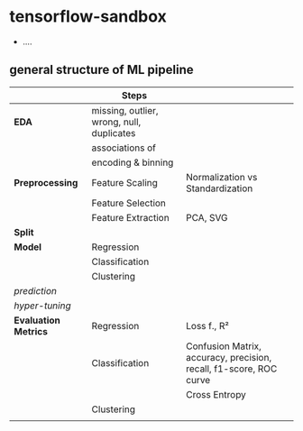 # tensorflow-sandbox

- ....


## general structure of ML pipeline

|                        | **Steps**                                 |                                                                          |
|------------------------|-------------------------------------------|--------------------------------------------------------------------------| 
| **EDA**                | missing, outlier, wrong, null, duplicates |                                                                          | 
|                        | associations of                           |                                                                          | 
|                        | encoding & binning                        |                                                                          | 
| **Preprocessing**      | Feature Scaling                           | Normalization vs Standardization                                         |
|                        | Feature Selection                         |                                                                          |
|                        | Feature Extraction                        | PCA, SVG                                                                 |
| **Split**              |                                           |                                                                          |
| **Model**              | Regression                                |                                                                          |     
|                        | Classification                            |                                                                          |    
|                        | Clustering                                |                                                                          |     
| _prediction_           |                                           |                                                                          |
| _hyper-tuning_         |                                           |                                                                          |
| **Evaluation Metrics** | Regression                                | Loss f., R²                                                              |
|                        | Classification                            | Confusion Matrix, <br/> accuracy, precision, recall, f1-score, ROC curve |
|                        |                                           | Cross Entropy                                                            |
|                        | Clustering                                |                                                                          |
|                        |                                           |                                                                          |

